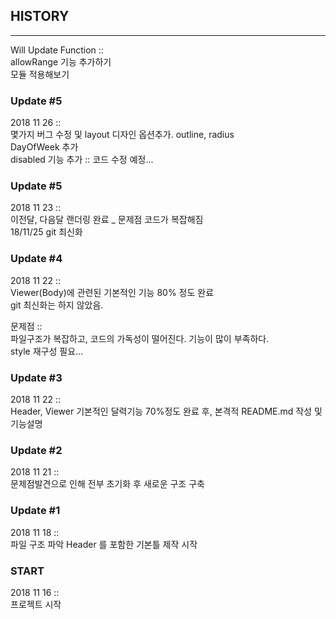 ## HISTORY
---

Will Update Function ::<br/>
allowRange 기능 추가하기<br/>
모듈 적용해보기<br>

### <p>Update #5</p> 
2018 11 26 :: <br/>
몇가지 버그 수정 및 layout 디자인 옵션추가. outline, radius <br/>
DayOfWeek 추가<br/>
disabled 기능 추가 :: 코드 수정 예정...

### <p>Update #5</p> 
2018 11 23 :: <br/>
이전달, 다음달 랜더링 완료 _ 문제점 코드가 복잡해짐<br/>
18/11/25 git 최신화

### <p>Update #4</p> 
2018 11 22 :: <br/>
Viewer(Body)에 관련된 기본적인 기능 80% 정도 완료 <br/>
git 최신화는 하지 않았음.

<p>
문제점 ::<br/>
파일구조가 복잡하고, 코드의 가독성이 떨어진다. 기능이 많이 부족하다.<br/>
style 재구성 필요...
</p>

### <p>Update #3</p> 
2018 11 22 :: <br/>
Header, Viewer 기본적인 달력기능 70%정도 완료 후, 본격적 README.md 작성 및 기능설명

### <p>Update #2</p> 
2018 11 21 :: <br/>
문제점발견으로 인해 전부 초기화 후 새로운 구조 구축

### <p>Update #1</p> 
2018 11 18 :: <br/>
파일 구조 파악 Header 를 포함한 기본틀 제작 시작

### <p>START</p>
2018 11 16 :: <br/>
프로젝트 시작